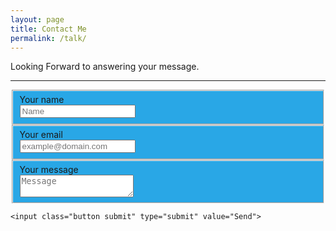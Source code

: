 ```yaml
---
layout: page
title: Contact Me
permalink: /talk/
---
```


Looking Forward to answering your message.

---

<form action="//formspree.io/email@domain.com" method="POST" >
    <fieldset style="background-color:#29A7E6">
        <label for="name">Your name</label><br>
        <input type="text" name="name" placeholder="Name" required>
    </fieldset>
    <fieldset style="background-color:#29A7E6">
        <label for="_replyto">Your email</label><br>
        <input type="email" name="_replyto" placeholder="example@domain.com" required>
    </fieldset>
    <fieldset style="background-color:#29A7E6">
        <label for="message">Your message</label><br>
        <textarea name="message" rows="2" placeholder="Message" required></textarea>
    </fieldset>
    <input class="hidden" type="text" name="_gotcha" style="display:none">
    <input class="hidden" type="hidden" name="_subject" value="Message via http://domain.com">

    <input class="button submit" type="submit" value="Send">
</form>
